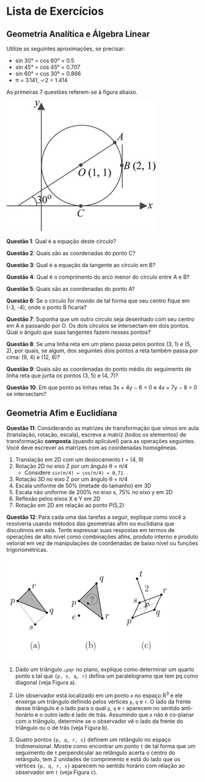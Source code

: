 # Lista de Exercícios
## Geometria Analítica e Álgebra Linear

Utilize as seguintes aproximações, se precisar:
- sin 30° = cos 60° = 0.5
- sin 45° = cos 45° = 0.707
- sin 60° = cos 30° = 0.866
- π = 3.141, ✓2 = 1.414

As primeiras 7 questões referem-se à figura abaixo.

![Imagem de um círculo no plano cartesiano](images/circunferencia.jpg)

**Questão 1**: Qual é a equação deste círculo?

**Questão 2**: Quais são as coordenadas do ponto C?

**Questão 3**: Qual é a equação da tangente ao círculo em B?

**Questão 4**: Qual é o comprimento do arco menor do círculo entre A e B?

**Questão 5**: Quais são as coordenadas do ponto A?

**Questão 6**: Se o círculo for movido de tal forma que seu centro fique em
  (-3, -4), onde o ponto B ficaria?

**Questão 7**: Suponha que um outro círculo seja desenhado com seu centro em A
  e passando por O. Os dois círculos se intersectam em dois pontos. Qual o
  ângulo que suas tangentes fazem nesses pontos?

**Questão 8**: Se uma linha reta em um plano passa pelos pontos (3, 1) e (5, 2),
  por quais, se algum, dos seguintes dois pontos a reta também passa por cima:
  (9, 4) e (12, 6)?

**Questão 9**: Quais são as coordenadas do ponto médio do seguimento de linha
  reta que junta os pontos (3, 5) e (4, 7)?

**Questão 10**: Em que ponto as linhas retas 3x + 4y − 6 = 0
e 4x + 7y − 8 = 0 se intersectam?


## Geometria Afim e Euclidiana

**Questão 11**: Considerando as matrizes de transformação que vimos em aula (translação, rotação, escala), escreva a matriz (todos os elementos) de transformação **composta** (quando aplicável) para as operações seguintes. Você deve escrever as matrizes com as coordenadas homogêneas.

1. Translação em 2D com um deslocamento t = (4, 9)
1. Rotação 2D no eixo Z por um ângulo &theta; = π/4
   - Considere `sin(π/4) = cos(π/4) = 0,71`
1. Rotação 3D no eixo Z por um ângulo &theta; = π/4
1. Escala uniforme de 50% (metade do tamanho) em 3D
1. Escala não uniforme de 200% no eixo x, 75% no eixo y em 2D
1. Reflexão pelos eixos X e Y em 2D
1. Rotação em 2D em relação ao ponto P(5,2)

**Questão 12**: Para cada uma das tarefas a seguir, explique como você a resolveria usando métodos das geometrias afim ou euclidiana que discutimos em sala. Tente expressar suas respostas em termos de operações de alto nível como combinações afins, produto interno e produto vetorial em vez de manipulações de coordenadas de baixo nível ou funções trigonométricas.

![](images/geoafim.png)

1. Dado um triângulo `△pqr` no plano, explique como determinar um quarto ponto s tal que `{p, s, q, r}` defina um paralelogramo que tem pq como diagonal (veja Figura a).

1. Um observador está localizado em um ponto `e` no espaço R<sup>3</sup> e ele enxerga um triângulo definido pelos vértices `p`, `q` e `r`. O lado da frente desse triângulo é o lado para o qual `p`, `q` e `r` aparecem no sentido anti-horário e o outro lado é lado de trás. Assumindo que `e` não é co-planar com o triângulo, determine se o observador vê o lado da frente do triângulo ou o de trás (veja Figura b).

1. Quatro pontos `{p, q, r, s}` definem um retângulo no espaço tridimensional. Mostre como encontrar um ponto `t` de tal forma que um seguimento de `t` perpendicular ao retângulo acerta o centro do retângulo, tem 2 unidades de comprimento e está do lado que os vértices `{p, q, r, s}` aparecem no sentido horário com relação ao observador em `t` (veja Figura c).
